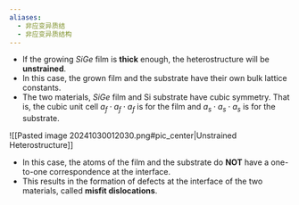 ```yaml
---
aliases:
  - 非应变异质结
  - 非应变异质结构
---
```


- If the growing $SiGe$ film is **thick** enough, the heterostructure will be **unstrained**.
- In this case, the grown film and the substrate have their own bulk lattice constants.
- The two materials, $SiGe$ film and Si substrate have cubic symmetry. That is, the cubic unit cell $a_f\cdot a_f\cdot a_f$ is for the film and $a_s\cdot a_s\cdot a_s$ is for the substrate.

![[Pasted image 20241030012030.png#pic_center|Unstrained Heterostructure]]

- In this case, the atoms of the film and the substrate do **NOT** have a one-to-one correspondence at the interface. 
- This results in the formation of defects at the interface of the two materials, called **misfit dislocations**.